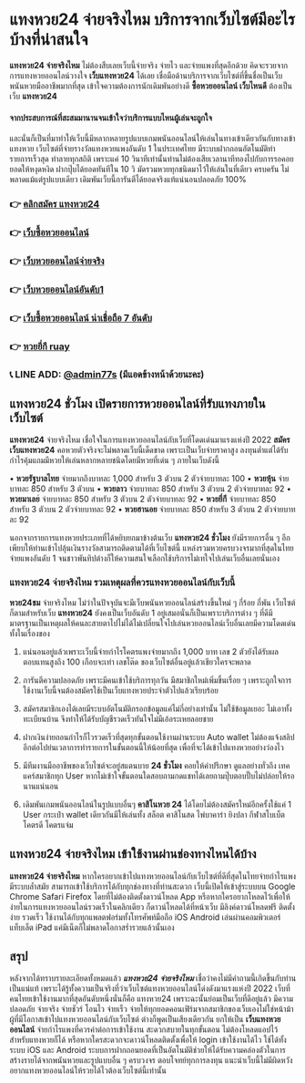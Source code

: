 # แทงหวย24 จ่ายจริงไหม บริการจากเว็บไซต์มีอะไรบ้างที่น่าสนใจ
**แทงหวย24 จ่ายจริงไหม** ไม่ต้องสืบเลยเว็บนี้จ่ายจริง จ่ายไว และจ่ายแพงที่สุดอีกด้วย คิดจะรวยจากการแทงหวยออนไลน์วางใจ **เว็บแทงหวย24** ได้เลย เชื่อมือด้านบริการจากเว็บไซต์ที่ขึ้นชื่อเป็นเว็บพนันหวยมืออาชีพมากที่สุด เข้าใจความต้องการนักเดิมพันอย่างดี **ซื้อหวยออนไลน์ เว็บไหนดี** ต้องเป็นเว็บ **แทงหวย24**

#### จากประสบการณ์ที่สะสมมานานจนเข้าใจว่าบริการแบบไหนผู้เล่นจะถูกใจ
 และนั่นก็เป็นที่มาทำให้เว็บนี้มีหลากหลายรูปแบบเกมพนันออนไลน์ให้เล่นในทางเข้าเดียวกันกับทางเข้าแทงหวย เว็บไซต์ที่จ่ายรางวัลแทงหวยแพงอันดับ 1 ในประเทศไทย มีระบบฝากถอนอัตโนมัติทำรายการเร็วสุด ทำลายทุกสถิติ เพราะแค่ 10 วินาทีเท่านั้นท่านไม่ต้องเสียเวลานาทีทองไปกับการรอคอยยอดให้หงุดหงิด ฝากปุ๊บได้ยอดทันทีใน 10 วิ มัดรวมหวยทุกชนิดมาไว้ให้เล่นในที่เดียว ครบครัน ไม่พลาดแม้แต่รูปแบบเดียว เดิมพันเว็บนี้การันตีได้ยอดจริงแท้แน่นอนปลอดภัย 100%

### 👉 [คลิกสมัคร แทงหวย24](https://ruay77s.com/%e0%b8%a7%e0%b8%b4%e0%b8%98%e0%b8%b5%e0%b8%aa%e0%b8%a1%e0%b8%b1%e0%b8%84%e0%b8%a3%e0%b8%aa%e0%b8%a1%e0%b8%b2%e0%b8%8a%e0%b8%b4%e0%b8%81-ruay/)
### 👉 [เว็บซื้อหวยออนไลน์](https://atom.io/themes/%E0%B8%8B%E0%B8%B7%E0%B9%89%E0%B8%AD%E0%B8%AB%E0%B8%A7%E0%B8%A2%E0%B8%AD%E0%B8%AD%E0%B8%99%E0%B9%84%E0%B8%A5%E0%B8%99%E0%B9%8C%20%E0%B9%80%E0%B8%A7%E0%B9%87%E0%B8%9A%20ruay%20%E0%B9%81%E0%B8%97%E0%B8%87%E0%B8%AB%E0%B8%A7%E0%B8%A2%E0%B8%AD%E0%B8%B1%E0%B8%99%E0%B8%94%E0%B8%B1%E0%B8%9A%201)
### 👉 [เว็บหวยออนไลน์จ่ายจริง](https://atom.io/themes/%E0%B9%80%E0%B8%A7%E0%B9%87%E0%B8%9A%E0%B8%AB%E0%B8%A7%E0%B8%A2%E0%B8%AD%E0%B8%AD%E0%B8%99%E0%B9%84%E0%B8%A5%E0%B8%99%E0%B9%8C%E0%B8%88%E0%B9%88%E0%B8%B2%E0%B8%A2%E0%B8%88%E0%B8%A3%E0%B8%B4%E0%B8%87%20%E0%B8%AA%E0%B8%A1%E0%B8%B1%E0%B8%84%E0%B8%A3%E0%B9%81%E0%B8%97%E0%B8%87%E0%B8%AB%E0%B8%A7%E0%B8%A2%E0%B8%9F%E0%B8%A3%E0%B8%B5%E0%B8%A3%E0%B8%B1%E0%B8%9A%E0%B8%9B%E0%B8%A3%E0%B8%B0%E0%B8%81%E0%B8%B1%E0%B8%99%E0%B8%84%E0%B8%A7%E0%B8%B2%E0%B8%A1%E0%B8%9B%E0%B8%A5%E0%B8%AD%E0%B8%94%E0%B8%A0%E0%B8%B1%E0%B8%A2)
### 👉 [เว็บหวยออนไลน์อันดับ1](https://atom.io/themes/%E0%B9%80%E0%B8%A7%E0%B9%87%E0%B8%9A%E0%B8%AB%E0%B8%A7%E0%B8%A2%E0%B8%AD%E0%B8%AD%E0%B8%99%E0%B9%84%E0%B8%A5%E0%B8%99%E0%B9%8C%E0%B8%AD%E0%B8%B1%E0%B8%99%E0%B8%94%E0%B8%B1%E0%B8%9A1%202566%20%E0%B9%80%E0%B8%A7%E0%B9%87%E0%B8%9A%E0%B9%81%E0%B8%97%E0%B8%87%E0%B8%AB%E0%B8%A7%E0%B8%A2%E0%B8%AD%E0%B8%AD%E0%B8%99%E0%B9%84%E0%B8%A5%E0%B8%99%E0%B9%8C%E0%B8%96%E0%B8%B9%E0%B8%81%E0%B8%81%E0%B8%8E%E0%B8%AB%E0%B8%A1%E0%B8%B2%E0%B8%A2)
### 👉 [เว็บซื้อหวยออนไลน์ น่าเชื่อถือ 7 อันดับ](https://atom.io/themes/7%20%E0%B8%AD%E0%B8%B1%E0%B8%99%E0%B8%94%E0%B8%B1%E0%B8%9A%20%E0%B9%80%E0%B8%A7%E0%B9%87%E0%B8%9A%E0%B8%8B%E0%B8%B7%E0%B9%89%E0%B8%AD%E0%B8%AB%E0%B8%A7%E0%B8%A2%E0%B8%AD%E0%B8%AD%E0%B8%99%E0%B9%84%E0%B8%A5%E0%B8%99%E0%B9%8C%20%E0%B8%99%E0%B9%88%E0%B8%B2%E0%B9%80%E0%B8%8A%E0%B8%B7%E0%B9%88%E0%B8%AD%E0%B8%96%E0%B8%B7%E0%B8%AD)
### 👉 [หวยยี่กี ruay](https://atom.io/themes/%E0%B8%AB%E0%B8%A7%E0%B8%A2%E0%B8%A2%E0%B8%B5%E0%B9%88%E0%B8%81%E0%B8%B5%20ruay%20%E0%B8%AA%E0%B8%A3%E0%B9%89%E0%B8%B2%E0%B8%87%E0%B8%84%E0%B8%A7%E0%B8%B2%E0%B8%A1%E0%B8%A3%E0%B8%A7%E0%B8%A2%E0%B8%81%E0%B8%B1%E0%B8%9A%E0%B9%80%E0%B8%A7%E0%B9%87%E0%B8%9A%E0%B9%81%E0%B8%97%E0%B8%87%E0%B8%AB%E0%B8%A7%E0%B8%A2%E0%B8%AD%E0%B8%AD%E0%B8%99%E0%B9%84%E0%B8%A5%E0%B8%99%E0%B9%8C%E0%B8%95%E0%B9%89%E0%B8%AD%E0%B8%87%E0%B9%80%E0%B8%A7%E0%B9%87%E0%B8%9A%20ruay)
### 📞 LINE ADD: [@admin77s](https://line.me/ti/p/~@admin77s) (มีแอดข้างหน้าด้วยนะคะ)


## แทงหวย24 ชั่วโมง เปิดรายการหวยออนไลน์ที่รับแทงภายในเว็บไซต์
**แทงหวย24** จ่ายจริงไหม เชื่อใจในการแทงหวยออนไลน์กับเว็บที่โดดเด่นมาแรงแห่งปี 2022 **สมัครเว็บแทงหวย24** คอหวยตัวจริงจะไม่พลาดเว็บนี้เด็ดขาด เพราะเป็นเว็บจ่ายราคาสูง ลงทุนต่ำแต่ได้รับกำไรคุ้มแถมมีหวยให้เล่นหลากหลายชนิดโดยมีหวยที่เด่น ๆ ภายในเว็บดังนี้

•	**หวยรัฐบาลไทย** จ่ายมากถึงบาทละ 1,000 สำหรับ 3 ตัวบน 2 ตัวจ่ายบาทละ 100
•	**หวยหุ้น** จ่ายบาทละ 850 สำหรับ 3 ตัวบน
•	**หวยลาว** จ่ายบาทละ 850 สำหรับ 3 ตัวบน 2 ตัวจ่ายบาทละ 92
•	**หวยมาเลย**์ จ่ายบาทละ 850 สำหรับ 3 ตัวบน 2 ตัวจ่ายบาทละ 92
•	**หวยยี่กี**่ จ่ายบาทละ 850 สำหรับ 3 ตัวบน 2 ตัวจ่ายบาทละ 92
•	**หวยฮานอย** จ่ายบาทละ 850 สำหรับ 3 ตัวบน 2 ตัวจ่ายบาทละ 92

นอกจากรายการแทงหวยประเภทที่ได้หยิบยกมาข้างต้นเว็บ **แทงหวย24 ชั่วโมง** ยังมีรายการอื่น ๆ อีกเพียบให้ท่านเข้าไปลุ้นเงินรางวัลสามารถติดตามได้ที่เว็บไซต์นี้ แหล่งรวมหวยครบวงจรมากที่สุดในไทยจ่ายแพงอันดับ 1 จนชาวพันทิปต่างก็ให้ความสนใจเลือกใช้บริการไม่เทใจไปเล่นเว็บอื่นเลยนั่นเอง

### แทงหวย24 จ่ายจริงไหม รวมเหตุผลที่ควรแทงหวยออนไลน์กับเว็บนี้
**หวย24ชม** จ่ายจริงไหม ไม่ว่าในปัจจุบันจะมีเว็บพนันหวยออนไลน์สร้างขึ้นใหม่ ๆ กี่ร้อย กี่พัน เว็บไซต์ก็ตามสำหรับเว็บ **แทงหวย24** ยังคงเป็นเว็บอันดับ 1 อยู่เสมอนั่นก็เป็นเพราะบริการต่าง ๆ ที่ดีมีมาตรฐานเป็นเหตุผลให้คนละสายตาไปไม่ได้ไม่เปลี่ยนใจไปเล่นหวยออนไลน์เว็บอื่นเลยมีความโดดเด่นทั้งในเรื่องของ

1. แน่นอนอยู่แล้วเพราะเว็บนี้จ่ายกำไรโคตรแพงจ่ายมากถึง 1,000 บาท เลข 2 ตัวยังได้รับผลตอบแทนสูงถึง 100 เกือบจะเท่า เลขโต๊ด ของเว็บไซต์อื่นอยู่แล้วเชียวใครจะพลาด

2. การันตีความปลอดภัย เพราะมีคนเข้าใช้บริการทุกวัน มีสมาชิกใหม่เพิ่มขึ้นเรื่อย ๆ เพราะถูกใจการใช้งานเว็บนี้จนต้องสมัครใช้เป็นเว็บแทงหวยประจำตัวไปแล้วเรียบร้อย
3. สมัครสมาชิกเองได้เลยมีระบบอัตโนมัติกรอกข้อมูลแค่ไม่กี่อย่างเท่านั้น ไม่ใช้ข้อมูลเยอะ ไม่เอาทั้งทะเบียนบ้าน จึงทำให้ได้รับบัญชีรวดเร็วทันใจไม่มีเอ้อระเหยลอยชาย

4. ฝากเงินง่ายถอนกำไรก็ไวรวดเร็วที่สุดทุกขั้นตอนใช้งานผ่านระบบ Auto wallet ไม่ต้องแจ้งสลิปอีกต่อไปย่นเวลาการทำรายการในขั้นตอนนี้ให้น้อยที่สุด เพื่อที่จะได้เข้าไปแทงหวยอย่างว่องไว

5. มีทีมงานมืออาชีพของเว็บไซต์จะอยู่สแตนบาย **24 ชั่วโมง** คอยให้คำปรึกษา ดูแลอย่างทั่วถึง เทคแคร์สมาชิกทุก User หากไม่เข้าใจขั้นตอนใดสอบถามกดแชทได้เลยถามปุ๊บตอบปั๊บไม่ปล่อยให้รอนานแน่นอน

6. เดิมพันเกมพนันออนไลน์ในรูปแบบอื่นๆ **คาสิโนหวย 24** ได้โดยไม่ต้องสมัครใหม่อีกครั้งใช้แค่ 1 User กระเป๋า wallet เดียวกันมีให้เล่นทั้ง สล็อต คาสิโนสด ไพ่บาคาร่า ยิงปลา กีฬาสโบเบ็ต โคตรดี โคตรแจ่ม

## แทงหวย24 จ่ายจริงไหม เข้าใช้งานผ่านช่องทางไหนได้บ้าง
**แทงหวย24 จ่ายจริงไหม** หากใครอยากเข้าไปแทงหวยออนไลน์กับเว็บไซต์ที่ดีที่สุดในไทยจ่ายกำไรแพง มีระบบล้ำสมัย สามารถเข้าใช้บริการได้กับทุกช่องทางที่ท่านสะดวก เว็บนี้เปิดให้เข้าสู่ระบบบน Google Chrome Safari Firefox โดยที่ไม่ต้องติดตั้งดาวน์โหลด App หรือหากใครอยากโหลดไว้เพื่อให้ง่ายในการแทงหวยออนไลน์รวดเร็วในคลิกเดียว ก็ดาวน์โหลดได้ที่หน้าเว็บ มีลิงค์ดาวน์โหลดฟรี ติดตั้งง่าย รวดเร็ว ใช้งานได้กับทุกแพลตฟอร์มทั้งโทรศัพท์มือถือ iOS Android เล่นผ่านคอมพิวเตอร์ แท็บเล็ต iPad แค่มีเน็ตก็ไม่พลาดโอกาสร่ำรวยแล้วนั้นเอง

## สรุป
 หลังจากได้ทราบรายละเอียดทั้งหมดแล้ว ***แทงหวย24 จ่ายจริงไหม*** เชื่อว่าคงไม่มีคำถามนี้เกิดขึ้นกับท่านเป็นแน่แท้ เพราะได้รู้ทั้งความเป็นจริงที่ว่าเว็บไซต์แทงหวยออนไลน์โด่งดังมาแรงแห่งปี 2022 เว็บที่คนไทยเข้าใช้งานมากที่สุดอันดับหนึ่งนั่นก็คือ แทงหวย24 เพราะฉะนั้นย่อมเป็นเว็บที่ดีอยู่แล้ว มีความปลอดภัย จ่ายจริง จ่ายชัวร์ โอนไว จ่ายเร็ว จ่ายให้ทุกยอดคอนเฟิร์มจากสมาชิกของเว็บเองไม่ใช่หน้าม้า ผู้ที่มีโอกาสเข้าไปแทงหวยออนไลน์กับเว็บไซต์ ต่างก็พูดเป็นเสียงเดียวกัน ยกให้เป็น **เว็บแทงหวยออนไลน์** จ่ายกำไรแพงที่ควรค่าต่อการเข้าใช้งาน สะดวกสบายในทุกขั้นตอน ไม่ต้องโหลดแอปไว้สำหรับแทงหวยก็ได้ หรือหากใครสะดวกจะดาวน์โหลดติดตั้งเพื่อให้ login เข้าใช้งานได้ไว ใช้ได้ทั้งระบบ iOS และ Android ระบบการฝากถอนยอดที่เป็นอัตโนมัติช่วยให้ได้รับความคล่องตัวในการสร้างรายได้จากพนันหวยและรูปแบบอื่น ๆ ครบวงจร ตอบโจทย์ทุกการลงทุน แนะนำเว็บนี้ไม่มีผิดหวัง อยากแทงหวยออนไลน์ให้รวยได้ไวต้องเว็บไซต์นี้เท่านั้น
